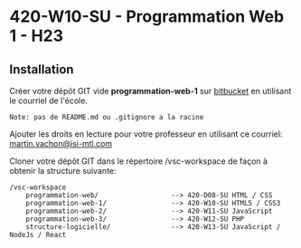 # 420-W10-SU - Programmation Web 1 - H23

## Installation

Créer votre dépôt GIT vide **programmation-web-1** sur [bitbucket](https://bitbucket.org/) en utilisant le courriel de l'école.

    Note: pas de README.md ou .gitignore a la racine

Ajouter les droits en lecture pour votre professeur en utilisant ce courriel: martin.vachon@isi-mtl.com

Cloner votre dépôt GIT dans le répertoire /vsc-workspace de façon à obtenir la structure suivante:

```
/vsc-workspace
    programmation-web/                  --> 420-D08-SU HTML / CSS
    programmation-web-1/                --> 420-W10-SU HTML5 / CSS3
    programmation-web-2/                --> 420-W11-SU JavaScript
    programmation-web-3/                --> 420-W12-SU PHP
    structure-logicielle/               --> 420-W13-SU JavaScript / NodeJs / React
```

